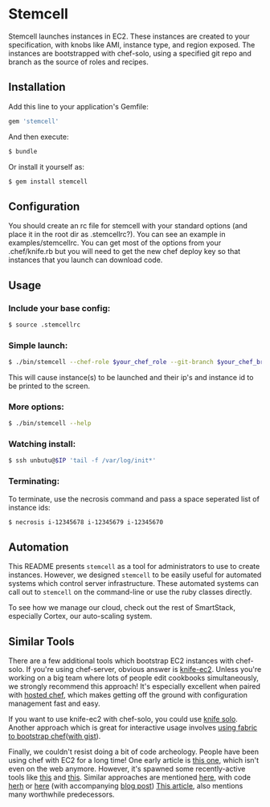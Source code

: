 # Stemcell #

Stemcell launches instances in EC2.
These instances are created to your specification, with knobs like AMI, instance type, and region exposed.
The instances are bootstrapped with chef-solo, using a specified git repo and branch as the source of roles and recipes.

## Installation

Add this line to your application's Gemfile:

```bash
gem 'stemcell'
```

And then execute:

```bash
$ bundle
```

Or install it yourself as:

```bash
$ gem install stemcell
```

## Configuration

You should create an rc file for stemcell with your standard options
(and place it in the root dir as .stemcellrc?). You can see an example
in examples/stemcellrc. You can get most of the options from your
.chef/knife.rb but you will need to get the new chef deploy key so
that instances that you launch can download code.

## Usage

### Include your base config:

```bash
$ source .stemcellrc
```

### Simple launch:

```bash
$ ./bin/stemcell --chef-role $your_chef_role --git-branch $your_chef_branch
```

This will cause instance(s) to be launched and their ip's and instance
id to be printed to the screen.

### More options:

```bash
$ ./bin/stemcell --help
```

### Watching install:

```bash
$ ssh unbutu@$IP 'tail -f /var/log/init*'
```

### Terminating:

To terminate, use the necrosis command and pass a space seperated list of instance ids:

```bash
$ necrosis i-12345678 i-12345679 i-12345670
```

## Automation ##

This README presents `stemcell` as a tool for administrators to use to create instances.
However, we designed `stemcell` to be easily useful for automated systems which control server infrastructure.
These automated systems can call out to `stemcell` on the command-line or use the ruby classes directly.

To see how we manage our cloud, check out the rest of SmartStack, especially Cortex, our auto-scaling system.

## Similar Tools ##

There are a few additional tools which bootstrap EC2 instances with chef-solo.
If you're using chef-server, obvious answer is [knife-ec2](https://github.com/opscode/knife-ec2).
Unless you're working on a big team where lots of people edit cookbooks simultaneously, we strongly recommend this approach!
It's especially excellent when paired with [hosted chef](http://www.opscode.com/hosted-chef/), which makes getting off the ground with configuration management fast and easy.

If you want to use knife-ec2 with chef-solo, you could use [knife solo](http://matschaffer.github.com/knife-solo/).
Another approach which is great for interactive usage involves [using fabric to bootstrap chef](http://unfoldthat.com/2012/06/02/quick-deploy-chef-solo-fabric.html)([with gist](https://gist.github.com/va1en0k/2859812)).

Finally, we couldn't resist doing a bit of code archeology.
People have been using chef with EC2 for a long time!
One early article is [this one](http://web.archive.org/web/20110404114025/http://probablyinteractive.com/2009/3/29/Amazon%20EC2%20+%20Chef%20=%20Mmmmm.html), which isn't even on the web anymore.
However, it's spawned some recently-active tools like [this](https://github.com/conormullen/chef-bootstrap) and [this](https://github.com/grempe/chef-solo-bootstrap).
Similar approaches are mentioned [here](http://www.opinionatedprogrammer.com/2011/06/chef-solo-tutorial-managing-a-single-server-with-chef/), with code [herh](https://github.com/ciastek/ubuntu-chef-solo) or [here](https://github.com/riywo/ubuntu-chef-solo) (with accompanying [blog post](http://weblog.riywo.com/post/35976125760))
[This article](http://illuminatedcomputing.com/posts/2012/02/simple-chef-solo-tutorial/), also mentions many worthwhile predecessors.
